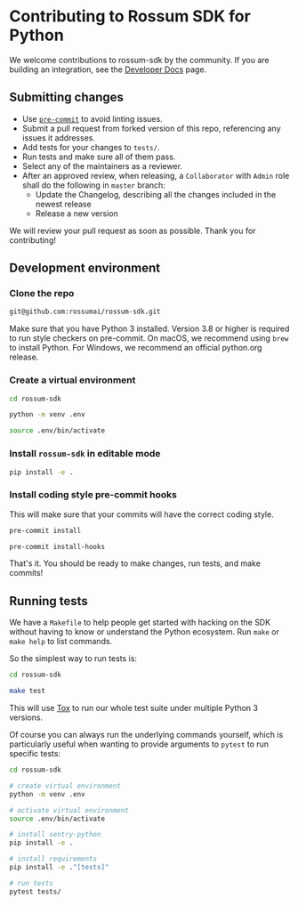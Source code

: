 # Contributing to Rossum SDK for Python

We welcome contributions to rossum-sdk by the community. If you are building an integration, see the [Developer Docs](https://developers.rossum.ai/) page.

## Submitting changes

* Use [`pre-commit`](https://pre-commit.com/#install) to avoid linting issues.
* Submit a pull request from forked version of this repo, referencing any issues it addresses.
* Add tests for your changes to `tests/`.
* Run tests and make sure all of them pass.
* Select any of the maintainers as a reviewer.
* After an approved review, when releasing, a `Collaborator` with `Admin` role shall do the following in `master` branch:
  * Update the Changelog, describing all the changes included in the newest release
  * Release a new version

We will review your pull request as soon as possible.
Thank you for contributing!

## Development environment

### Clone the repo

```bash
git@github.com:rossumai/rossum-sdk.git
```

Make sure that you have Python 3 installed. Version 3.8 or higher is required to run style checkers on pre-commit. On macOS, we recommend using `brew` to install Python.
For Windows, we recommend an official python.org release.

### Create a virtual environment

```bash
cd rossum-sdk

python -m venv .env

source .env/bin/activate
```

### Install `rossum-sdk` in editable mode

```bash
pip install -e .
```

### Install coding style pre-commit hooks

This will make sure that your commits will have the correct coding style.

```bash
pre-commit install

pre-commit install-hooks
```

That's it. You should be ready to make changes, run tests, and make commits!

## Running tests

We have a `Makefile` to help people get started with hacking on the SDK
without having to know or understand the Python ecosystem.
Run `make` or `make help` to list commands.

So the simplest way to run tests is:

```bash
cd rossum-sdk

make test
```

This will use [Tox](https://tox.wiki/en/latest/) to run our whole test suite
under multiple Python 3 versions.

Of course you can always run the underlying commands yourself, which is
particularly useful when wanting to provide arguments to `pytest` to run
specific tests:

```bash
cd rossum-sdk

# create virtual environment
python -m venv .env

# activate virtual environment
source .env/bin/activate

# install sentry-python
pip install -e .

# install requirements
pip install -e ."[tests]"

# run tests
pytest tests/
```
